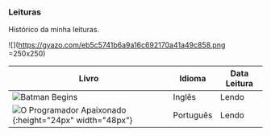 

### Leituras

Histórico da minha leituras.

![](https://gyazo.com/eb5c5741b6a9a16c692170a41a49c858.png =250x250)

| Livro | Idioma | Data Leitura |
| ------ | ------ | ------ |
| ![Batman Begins](http://english-e-books.net/books/elementary/Batman_Begins-Goyer_David/Batman_Begins-Goyer_David.jpg) | Inglês | Lendo |
| ![O Programador Apaixonado](https://github.com/favicon.ico){:height="24px" width="48px"}| Português | Lendo |



